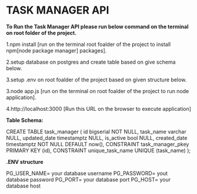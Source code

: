 # TASK MANAGER API

**To Run the Task Manager API please run below command on the terminal on root folder of the project.**

1.npm install [run on the terminal root foalder of the project to install npm[node package manager] packages].

2.setup database on postgres and create table based on give schema below.

3.setup .env on root foalder of the project based on given structure below.

3.node app.js [run on the terminal on root foalder of the project to run node application].

4.http://localhost:3000 [Run this URL on the browser to execute application]

 **Table Schema:**
 
 CREATE TABLE task_manager (
	id bigserial NOT NULL,
	task_name varchar NULL,
	updated_date timestamptz NULL,
	is_active bool NULL,
	created_date timestamptz NOT NULL DEFAULT now(),
	CONSTRAINT task_manager_pkey PRIMARY KEY (id),
	CONSTRAINT unique_task_name UNIQUE (task_name)
);

**.ENV structure**

PG_USER_NAME= your database username
PG_PASSWORD= yout database password
PG_PORT= your database port
PG_HOST= your database host

 
